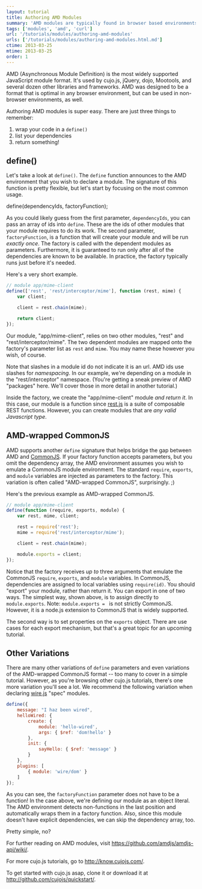 ```yaml
---
layout: tutorial
title: Authoring AMD Modules
summary: 'AMD modules are typically found in browser based environments where resources are fetched over a network'
tags: ['modules', 'amd', 'curl']
url: '/tutorials/modules/authoring-amd-modules'
urls: ['/tutorials/modules/authoring-amd-modules.html.md']
ctime: 2013-03-25
mtime: 2013-03-25
order: 1
---
```


AMD (Asynchronous Module Definition) is the most widely supported JavaScript module format.  It's used by cujo.js, jQuery, dojo, Mootools, and several dozen other libraries and frameworks.  AMD was designed to be a format that is optimal in any browser environment, but can be used in non-browser environments, as well.  

Authoring AMD modules is super easy.  There are just three things to remember:

1. wrap your code in a `define()`
2. list your dependencies
3. return something!

## define()

Let's take a look at `define()`.  The `define` function announces to the AMD environment that you wish to declare a module.  The signature of this function is pretty flexible, but let's start by focusing on the most common usage.

  define(dependencyIds, factoryFunction);

As you could likely guess from the first parameter, `dependencyIds`, you can pass an array of ids into `define`.  These are the ids of other modules that your module requires to do its work.  The second parameter, `factoryFunction`, is a function that will create your module and will be run *exactly once*.  The factory is called with the dependent modules as parameters.  Furthermore, it is guaranteed to run only after all of the dependencies are known to be available.  In practice, the factory typically runs just before it's needed.

Here's a very short example.  

```js
// module app/mime-client
define(['rest', 'rest/interceptor/mime'], function (rest, mime) {
	var client;

	client = rest.chain(mime);

	return client;
});
```

Our module, "app/mime-client", relies on two other modules, "rest" and "rest/interceptor/mime".  The two dependent modules are mapped onto the factory's parameter list as `rest` and `mime`.  You may name these however you wish, of course.  

Note that slashes in a module id do not indicate it is an url.  AMD ids use slashes for *namespacing*.  In our example, we're depending on a module in the "rest/interceptor" namespace.  (You're getting a sneak preview of AMD "packages" here.  We'll cover those in more detail in another tutorial.)  

Inside the factory, we create the "app/mime-client" module *and return it*.  In this case, our module is a function since [rest.js](//github.com/cujojs/rest) is a suite of composable REST functions.  However, you can create modules that are *any valid Javascript type*.

## AMD-wrapped CommonJS

AMD supports another `define` signature that helps bridge the gap between AMD and [CommonJS](./authoring-cjs-modules.html.md).  If your factory function accepts parameters, but you omit the dependency array, the AMD environment assumes you wish to emulate a CommonJS module environment.  The standard `require`, `exports`, and `module` variables are injected as parameters to the factory.  This variation is often called "AMD-wrapped CommonJS", surprisingly. ;)

Here's the previous example as AMD-wrapped CommonJS.

```js
// module app/mime-client
define(function (require, exports, module) {
	var rest, mime, client;

	rest = require('rest');
	mime = require('rest/interceptor/mime');

	client = rest.chain(mime);

	module.exports = client;
});
```

Notice that the factory receives *up to* three arguments that emulate the CommonJS `require`, `exports`, and `module` variables.  In CommonJS, dependencies are assigned to local variables using `require(id)`.  You should "export" your module, rather than return it.  You can export in one of two ways.  The simplest way, shown above, is to assign directly to `module.exports`. Note: `module.exports = ` is not strictly CommonJS.  However, it is a node.js extension to CommonJS that is widely supported.  

The second way is to set properties on the `exports` object.  There are use cases for each export mechanism, but that's a great topic for an upcoming tutorial.  

## Other Variations

There are many other variations of `define` parameters and even variations of the AMD-wrapped CommonJS format -- too many to cover in a simple tutorial.  However, as you're browsing other cujo.js tutorials, there's one more variation you'll see a lot.  We recommend the following variation when declaring [wire.js](//github.com/cujojs/wire) "spec" modules.  

```js
define({
    message: "I haz been wired",
    helloWired: {
        create: {
            module: 'hello-wired',
            args: { $ref: 'dom!hello' }
        },
        init: {
            sayHello: { $ref: 'message' }
        }
    },
    plugins: [
        { module: 'wire/dom' }
    ]
});
```

As you can see, the `factoryFunction` parameter does not have to be a function!  In the case above, we're defining our module as an object literal.  The AMD environment detects non-functions in the last position and automatically wraps them in a factory function.    Also, since this module doesn't have explicit dependencies, we can skip the dependency array, too.  

Pretty simple, no?

For further reading on AMD modules, visit https://github.com/amdjs/amdjs-api/wiki/.

For more cujo.js tutorials, go to http://know.cujojs.com/.

To get started with cujo.js asap, clone it or download it at http://github.com/cujojs/quickstart/.
